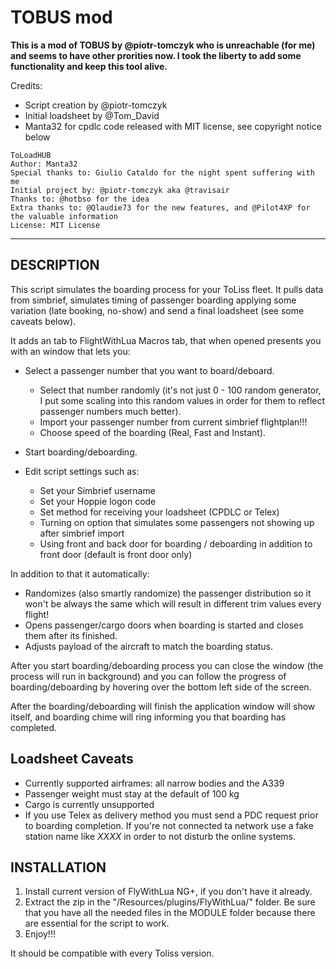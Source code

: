 # TOBUS mod
**This is a mod of TOBUS by @piotr-tomczyk who is unreachable (for me) and seems to have other prorities now. I took the liberty to add some functionality and keep this tool alive.**

Credits:

- Script creation by @piotr-tomczyk
- Initial loadsheet by @Tom_David
- Manta32 for cpdlc code released with MIT license, see copyright notice below

```
ToLoadHUB
Author: Manta32
Special thanks to: Giulio Cataldo for the night spent suffering with me
Initial project by: @piotr-tomczyk aka @travisair
Thanks to: @hotbso for the idea
Extra thanks to: @Qlaudie73 for the new features, and @Pilot4XP for the valuable information
License: MIT License
```

--------------------------------------------------------------------------------------------------------------------------------


## DESCRIPTION
This script simulates the boarding process for your ToLiss fleet. It pulls data from simbrief,
simulates timing of passenger boarding applying some variation (late booking, no-show) and send a final loadsheet (see some caveats below).

It adds an tab to FlightWithLua Macros tab, that when opened presents you with an window that lets you:

- Select a passenger number that you want to board/deboard.
	- Select that number randomly (it's not just 0 - 100 random generator, I put some scaling into this random values in order for them to reflect passenger numbers much better).
	- Import your passenger number from current simbrief flightplan!!!
	- Choose speed of the boarding (Real, Fast and Instant).

- Start boarding/deboarding.
- Edit script settings such as:
	- Set your Simbrief username
	- Set your Hoppie logon code
 	- Set method for receiving your loadsheet (CPDLC or Telex)
	- Turning on option that simulates some passengers not showing up after simbrief import
	- Using front and back door for boarding / deboarding in addition to front door (default is front door only)

In addition to that it automatically:

- Randomizes (also smartly randomize) the passenger distribution so it won't be always the same which will result in different trim values every flight!
- Opens passenger/cargo doors when boarding is started and closes them after its finished.
- Adjusts payload of the aircraft to match the boarding status.

After you start boarding/deboarding process you can close the window (the process will run in background) and you can follow the progress of boarding/deboarding by hovering over the bottom left side of the screen.

After the boarding/deboarding will finish the application window will show itself, and boarding chime will ring informing you that boarding has completed.

## Loadsheet Caveats
- Currently supported airframes: all narrow bodies and the A339
- Passenger weight must stay at the default of 100 kg
- Cargo is currently unsupported
- If you use Telex as delivery method you must send a PDC request prior to boarding completion. If you're not connected ta network use a fake station name like *XXXX* in order to not disturb the online systems.
  
## INSTALLATION
1. Install current version of FlyWithLua NG+, if you don't have it already.
2. Extract the zip in the "<X-Plane-Folder>/Resources/plugins/FlyWithLua/" folder. Be sure that you have all the needed files in the MODULE folder because there are essential for the script to work.
3. Enjoy!!!
   
It should be compatible with every Toliss version.
